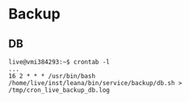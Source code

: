 # Backup

## DB

```shell
live@vmi384293:~$ crontab -l
...
16 2 * * * /usr/bin/bash /home/live/inst/leana/bin/service/backup/db.sh > /tmp/cron_live_backup_db.log
```
